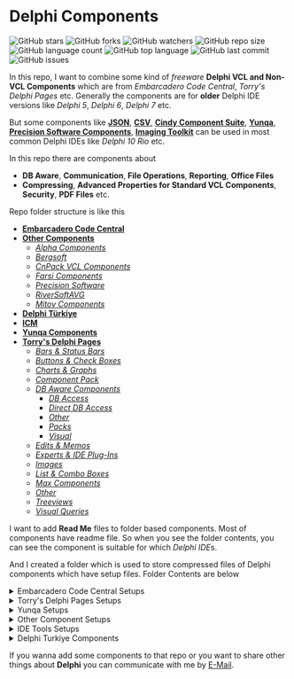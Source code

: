 # Delphi Components

![GitHub stars](https://img.shields.io/github/stars/coderserdar/DelphiComponents?style=social) ![GitHub forks](https://img.shields.io/github/forks/coderserdar/DelphiComponents?style=social) ![GitHub watchers](https://img.shields.io/github/watchers/coderserdar/DelphiComponents?style=social) ![GitHub repo size](https://img.shields.io/github/repo-size/coderserdar/DelphiComponents?style=plastic) ![GitHub language count](https://img.shields.io/github/languages/count/coderserdar/DelphiComponents?style=plastic) ![GitHub top language](https://img.shields.io/github/languages/top/coderserdar/DelphiComponents?style=plastic) ![GitHub last commit](https://img.shields.io/github/last-commit/coderserdar/DelphiComponents?color=red&style=plastic) ![GitHub issues](https://img.shields.io/github/issues/coderserdar/DelphiComponents)

In this repo, I want to combine some kind of *freeware* **Delphi VCL and Non-VCL Components** which are from *Embarcadero Code Central*, *Torry's Delphi Pages* etc. Generally the components are for **older** Delphi IDE versions like *Delphi 5*, *Delphi 6*, *Delphi 7* etc.

But some components like [**JSON**](https://github.com/coderserdar/DelphiComponents/tree/main/Embarcadero%20Code%20Central/JSON%204.5), [**CSV**](https://github.com/coderserdar/DelphiComponents/tree/main/Embarcadero%20Code%20Central/CSV%205.6), [**Cindy Component Suite**](https://github.com/coderserdar/DelphiComponents/tree/main/Embarcadero%20Code%20Central/Cindy%20Components), [**Yunqa**](https://github.com/coderserdar/DelphiComponents/tree/main/Yunqa), [**Precision Software Components**](https://github.com/coderserdar/DelphiComponents/tree/main/Other/Precision%20Software), [**Imaging Toolkit**](https://github.com/coderserdar/DelphiComponents/tree/main/Other/Imaging%20Toolkit) can be used in most common Delphi IDEs like *Delphi 10 Rio* etc.

In this repo there are components about
 - **DB Aware**, **Communication**, **File Operations**, **Reporting**, **Office Files**
 - **Compressing**, **Advanced Properties for Standard VCL Components**, **Security**, **PDF Files** etc.

Repo folder structure is like this
 - [**Embarcadero Code Central**](https://github.com/coderserdar/DelphiComponents/tree/main/Embarcadero%20Code%20Central/)
 - [**Other Components**](https://github.com/coderserdar/DelphiComponents/tree/main/Other/)
   - [*Alpha Components*](https://github.com/coderserdar/DelphiComponents/tree/main/Other/Alpha%20Components)
   - [*Bergsoft*](https://github.com/coderserdar/DelphiComponents/tree/main/Other/Bergsoft)
   - [*CnPack VCL Components*](https://github.com/coderserdar/DelphiComponents/tree/main/Other/CnPack%20VCL%20Components)
   - [*Farsi Components*](https://github.com/coderserdar/DelphiComponents/tree/main/Other/Farsi%20Components)
   - [*Precision Software*](https://github.com/coderserdar/DelphiComponents/tree/main/Other/Precision%20Software)
   - [*RiverSoftAVG*](https://github.com/coderserdar/DelphiComponents/tree/main/Other/RiverSoftAVG)
   - [*Mitov Components*](https://github.com/coderserdar/DelphiComponents/tree/main/Other/Mitov%20Components)
 - [**Delphi Türkiye**](https://github.com/coderserdar/DelphiComponents/tree/main/Delphi%20Türkiye/)
 - [**ICM**](https://github.com/coderserdar/DelphiComponents/tree/main/ICM/)
 - [**Yunqa Components**](https://github.com/coderserdar/DelphiComponents/tree/main/Yunqa)
 - [**Torry's Delphi Pages**](https://github.com/coderserdar/DelphiComponents/tree/main/Torry's%20Delphi%20Pages)
   - [*Bars & Status Bars*](https://github.com/coderserdar/DelphiComponents/tree/main/Torry's%20Delphi%20Pages/Bars%20and%20Status%20Bars)
   - [*Buttons & Check Boxes*](https://github.com/coderserdar/DelphiComponents/tree/main/Torry's%20Delphi%20Pages/Buttons%20and%20CheckBoxes)
   - [*Charts & Graphs*](https://github.com/coderserdar/DelphiComponents/tree/main/Torry's%20Delphi%20Pages/Charts%20And%20Graphs)
   - [*Component Pack*](https://github.com/coderserdar/DelphiComponents/tree/main/Torry's%20Delphi%20Pages/Component%20Pack)
   - [*DB Aware Components*](https://github.com/coderserdar/DelphiComponents/tree/main/Torry's%20Delphi%20Pages/DB%20Aware)
     - [*DB Access*](https://github.com/coderserdar/DelphiComponents/tree/main/Torry's%20Delphi%20Pages/DB%20Aware/DB%20Access)
     - [*Direct DB Access*](https://github.com/coderserdar/DelphiComponents/tree/main/Torry's%20Delphi%20Pages/DB%20Aware/Direct%20DB%20Access)
     - [*Other*](https://github.com/coderserdar/DelphiComponents/tree/main/Torry's%20Delphi%20Pages/DB%20Aware/Other)
     - [*Packs*](https://github.com/coderserdar/DelphiComponents/tree/main/Torry's%20Delphi%20Pages/DB%20Aware/Packs)
     - [*Visual*](https://github.com/coderserdar/DelphiComponents/tree/main/Torry's%20Delphi%20Pages/DB%20Aware/Visual)
   - [*Edits & Memos*](https://github.com/coderserdar/DelphiComponents/tree/main/Torry's%20Delphi%20Pages/Edits%20and%20Memos/Advanced%20Tree%20View)
   - [*Experts & IDE Plug-Ins*](https://github.com/coderserdar/DelphiComponents/tree/main/Torry's%20Delphi%20Pages/Experts%2C%20IDE)
   - [*Images*](https://github.com/coderserdar/DelphiComponents/tree/main/Torry's%20Delphi%20Pages/Images/EDBImg16)
   - [*List & Combo Boxes*](https://github.com/coderserdar/DelphiComponents/tree/main/Torry's%20Delphi%20Pages/List%20and%20Combo%20Boxes)
   - [*Max Components*](https://github.com/coderserdar/DelphiComponents/tree/main/Torry's%20Delphi%20Pages/Max%20Components)
   - [*Other*](https://github.com/coderserdar/DelphiComponents/tree/main/Torry's%20Delphi%20Pages/Other)
   - [*Treeviews*](https://github.com/coderserdar/DelphiComponents/tree/main/Torry's%20Delphi%20Pages/Treeviews)
   - [*Visual Queries*](https://github.com/coderserdar/DelphiComponents/tree/main/Torry's%20Delphi%20Pages/Visual%20Queries)


I want to add **Read Me** files to folder based components. Most of components have readme file. So when you see the folder contents, you can see the component is suitable for which *Delphi IDE*s.

And I created a folder which is used to store compressed files of Delphi components which have setup files. Folder Contents are below

<details>
  <summary>Embarcadero Code Central Setups</summary>

   1. *ABC For Delphi 6 Companion Edition*
   2. *ADO Component Suite*
   3. *ANN Magic CD DVD Burner*
   4. *Advanced Application Controls*
   5. *Alfa File Protector*
   6. *Barcode 4.8*
   7. *COM Port*
   8. *Chilkat Component Set*
   9. *Chilkat ZIP*
   10. *DB Alt Grid*
   11. *Drag And Drop Component Suite*
   12. *EI Pack*
   13. *Eldos Tree Lite*
   14. *Excel Component Suite*
   15. *Express Forum Library*
   16. *ExpressMemData*
   17. *EzPlan*
   18. *FSM Library*
   19. *GM Print Suite*
   20. *HTML Help Connect*
   21. *IBX For Delphi 7*
   22. *Kbmmemtable 5.60*
   23. *LMD For Delphi 5*
   24. *NR Comm Lib 6.28*
   25. *NR Comm Lib 6.36*
   26. *NR Comm Lib 6.36*
   27. *NT Set Component Collection*
   28. *Office Component Suite*
   29. *Optical Barcode Recognition 4.2*
   30. *Optical Character Recognition 8.1*
   31. *Orcka Component Suite*
   32. *PDFium Component Suite*
   33. *Report Builder Pro 4*
   34. *SDL Component Suite 7.0 for Delphi 7*
   35. *Super Com Suite*
   36. *Syntax Suite*
   37. *WMI Set Collection*
   38. *XLS Read Write*
   39. *ZIP Forge*
   40. *Ziegler Collection One*

</details>

<details>
  <summary>Torry's Delphi Pages Setups</summary>

   1. *MySQL Components Pro (Delphi 7)*
   2. *Opus Direct Access 3.5.6*
   3. *Devart Virtual Table Standard Edition For Delphi 7*
   4. *Debug Space 0.85*
   5. *Delight Expert*
   6. *Component Bar*
   7. *mdLib*
   8. *abf Components For Delphi 7*
   9. *RiversoftAVG Charting Component Suite*
   10. *LMD Tools Standard Edition For Delphi 7 & Delphi XE*
   11. *DFM Check*
   12. *TMS IDE Rich*
   13. *IBrowser For Delphi 7*
   14. *Ez Specials*
   15. *DDev Extensions*
   16. *mx Exports*
   17. *mx Native Excel*
   18. *mx Caption Button*
   19. *mx Calendar*
   20. *mx FlatPack*
   21. *mx Debugger*
   22. *mx Protector*
   23. *mx Storage*
   24. *mx Symbol Dialog*
   25. *mx Tip Dialog*
   26. *mx Web Update*
   27. *MSO Demo Toolbar*
   28. *Project Xplorer For Delphi 7*
   29. *TwoDesk Component Suite*
   30. *LMD EIPack Special Edition*
   31. *AVIB Query*
   32. *Pro VCL Extensions Library*
   33. *Unit Expert*
   34. *Globus Lib*

</details>

<details>
  <summary>Yunqa Setups</summary>

   1. *DI Converters (Library of Unicode conversion functions for Delphi)*
   2. *DI Creole (Markup parser, converter, and document creator from Creole syntax to, among others, HTML, RTF, LaTeX, as well as custom formats, for Delphi)*
   3. *DI Google Reader (An advanced plugin for DIHtmlParser to illustrate how Google web search result pages can be parsed.)*
   4. *DI HTML Label (Lightweight replacement for TLabel to display HTML-formatted text with clickable text links and dynamic contents.)*
   5. *DI MIME (Base64 (MIME) encoding and decoding library)*
   6. *DI SQLite 3 (A self-contained, embeddable, zero-configuration SQL database engine for Delphi)*
   7. *DI UCL (A lossless compression library with extremely fast and small (200 bytes only!) ASM decompressor)*
   8. *Yu Brotli (The new Brotli compression algorithm to Delphi. TStream, buffer & string wrappers. No-DLL implementation)*
   9. *Yu XML Sec (Provides major XML Security standards for Delphi: XML Signature Syntax and Processing (XMLDSIG), XML Encryption Syntax and Processing (XMLENC), and Security Assertion Markup Language (SAML).)*

</details>

<details>
  <summary>Other Component Setups</summary>

   1. *JEDI Component Library (JCL) Components (Delphi XE)*
   2. *JEDI Visual Component Library (JVCL) Components (Delphi XE)*
   3. *Speex Network Component*
   4. *BergSoft NextGrid 5 (for Delphi 6 & Delphi 7)*
   5. *BergSoft NextGrid 6 (for Delphi 6 & Delphi 7)*
   6. *EC Software Help Suite*
   7. *RiverSoftAVG Flocking*
   8. *RiverSoftAVG Charting Component Suite*
   9. *Palette Bar IDE Plug-In Setup*

</details>


<details>
  <summary>IDE Tools Setups</summary>

   1. *DDevExtensions (Delphi Developer Extensions)*
   2. *Delphi Speed Up (for Delphi 7)*
   3. *Delphi IDE Fix Pack*
   4. *Raize Palette Menu*
   5. *Unit Expert*
   6. *Sampling Profiler*
   7. *LangTools*

</details>

<details>
  <summary>Delphi Turkiye Components</summary>

   1. *MD5 Component*
   2. *UGS Dialog (Splash Message Box)*
   3. *Alternative TEdit Components*
   4. *Some Component Sets*

</details>

If you wanna add some components to that repo or you want to share other things about **Delphi** you can communicate with me by [E-Mail](mailto:serdargul@outlook.com).